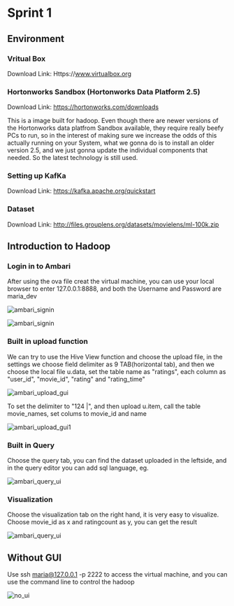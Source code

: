 # Sprint 1

## Environment

### Vritual Box

Download Link: Https://www.virtualbox.org

### Hortonworks Sandbox (Hortonworks Data Platform 2.5)

Download Link: https://hortonworks.com/downloads

This is a image built for hadoop. Even though there are newer versions of the Hortonworks data platfrom Sandbox available, they require really beefy PCs to run, so in the interest of making sure we increase the odds of this actually running on your System, what we gonna do is to install an older version 2.5, and we just gonna update the individual components that needed. So the latest technology is still used.

### Setting up KafKa
Download Link: https://kafka.apache.org/quickstart

### Dataset

Download Link: http://files.grouplens.org/datasets/movielens/ml-100k.zip

## Introduction to Hadoop

### Login in to Ambari

After using the ova file creat the virtual machine, you can use your local browser to enter 127.0.0.1:8888, and both the Username and Password are maria_dev

![ambari_signin](https://github.com/ec500-software-engineering/project-bigdata_computing_analysis/blob/master/documentation/sprint1/signin_ambari.png)

![ambari_signin](https://github.com/ec500-software-engineering/project-bigdata_computing_analysis/blob/master/documentation/sprint1/ambari.png)

### Built in upload function

We can try to use the Hive View function and choose the upload file, in the settings we choose field delimiter as 9 TAB(horizontal tab), and then we choose the local file u.data, set the table name as "ratings", each column as "user_id", "movie_id", "rating" and "rating_time"

![ambari_upload_gui](https://github.com/ec500-software-engineering/project-bigdata_computing_analysis/blob/master/documentation/sprint1/upload_gui.png)

To set the delimiter to "124 |", and then upload u.item, call the table movie_names, set colums to movie_id and name

![ambari_upload_gui1](https://github.com/ec500-software-engineering/project-bigdata_computing_analysis/blob/master/documentation/sprint1/upload_gui1.png)

### Built in Query

Choose the query tab, you can find the dataset uploaded in the leftside, and in the query editor you can add sql language, eg.

![ambari_query_ui](https://github.com/ec500-software-engineering/project-bigdata_computing_analysis/blob/master/documentation/sprint1/query_gui.png)

### Visualization

Choose the visualization tab on the right hand, it is very easy to visualize. Choose movie_id as x and ratingcount as y, you can get the result

![ambari_query_ui](https://github.com/ec500-software-engineering/project-bigdata_computing_analysis/blob/master/documentation/sprint1/visual.png)

## Without GUI

Use ssh maria@127.0.0.1 -p 2222 to access the virtual machine, and you can use the command line to control the hadoop

![no_ui](https://github.com/ec500-software-engineering/project-bigdata_computing_analysis/blob/master/documentation/sprint1/without_gui.png)
